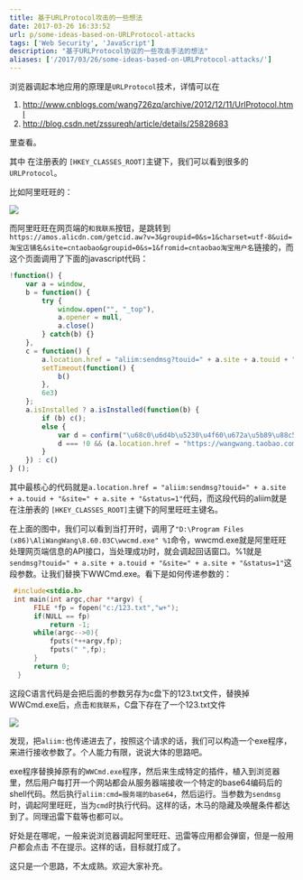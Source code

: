 ```yaml
---
title: 基于URLProtocol攻击的一些想法
date: 2017-03-26 16:33:52
url: p/some-ideas-based-on-URLProtocol-attacks
tags: ['Web Security', 'JavaScript']
description: "基于URLProtocol协议的一些攻击手法的想法"
aliases: ['/2017/03/26/some-ideas-based-on-URLProtocol-attacks/']
---
```


浏览器调起本地应用的原理是`URLProtocol`技术，详情可以在

1. http://www.cnblogs.com/wang726zq/archive/2012/12/11/UrlProtocol.html
2. http://blog.csdn.net/zssureqh/article/details/25828683

里查看。

其中 在注册表的 `[HKEY_CLASSES_ROOT]`主键下，我们可以看到很多的`URLProtocol`。

比如阿里旺旺的：

![](/images/some-ideas-based-on-URLProtocol-attacks/1.png)

而阿里旺旺在网页端的`和我联系`按钮，是跳转到`https://amos.alicdn.com/getcid.aw?v=3&groupid=0&s=1&charset=utf-8&uid=淘宝店铺名&site=cntaobao&groupid=0&s=1&fromid=cntaobao淘宝用户名`链接的，而这个页面调用了下面的javascript代码：

```javascript
!function() {
    var a = window,
    b = function() {
        try {
            window.open("", "_top"),
            a.opener = null,
            a.close()
        } catch(b) {}
    },
    c = function() {
        a.location.href = "aliim:sendmsg?touid=" + a.site + a.touid + "&site=" + a.site + "&status=1",
        setTimeout(function() {
            b()
        },
        6e3)
    };
    a.isInstalled ? a.isInstalled(function(b) {
        if (b) c();
        else {
            var d = confirm("\u68c0\u6d4b\u5230\u4f60\u672a\u5b89\u88c5\u963f\u91cc\u65fa\u65fa\u5ba2\u6237\u7aef,\u662f\u5426\u8981\u8df3\u8f6c\u5230\u5b98\u7f51\u4e0b\u8f7d?");
            d === !0 && (a.location.href = "https://wangwang.taobao.com")
        }
    }) : c()
} ();
```

其中最核心的代码就是`a.location.href = "aliim:sendmsg?touid=" + a.site + a.touid + "&site=" + a.site + "&status=1"`代码，而这段代码的aliim就是在注册表的 `[HKEY_CLASSES_ROOT]`主键下的阿里旺旺主键名。

在上面的图中，我们可以看到当打开时，调用了`"D:\Program Files (x86)\AliWangWang\8.60.03C\wwcmd.exe" %1`命令，wwcmd.exe就是阿里旺旺处理网页端信息的API接口，当处理成功时，就会调起回话窗口。%1就是`sendmsg?touid=" + a.site + a.touid + "&site=" + a.site + "&status=1"`这段参数。让我们替换下WWCmd.exe。看下是如何传递参数的：

```cpp
 #include<stdio.h>
 int main(int argc,char **argv) {
      FILE *fp = fopen("c:/123.txt","w+");
      if(NULL == fp)
          return -1;
      while(argc-->0){
          fputs(*++argv,fp);
          fputs(" ",fp);
      }
      return 0;
  }
```
这段C语言代码是会把后面的参数另存为c盘下的123.txt文件，替换掉WWCmd.exe后，点击`和我联系`，C盘下存在了一个123.txt文件

![](/images/some-ideas-based-on-URLProtocol-attacks/2.png)

发现，把`aliim:`也传递进去了，按照这个请求的话，我们可以构造一个exe程序，来进行接收参数了。个人能力有限，说说大体的思路吧。

exe程序替换掉原有的`WWCmd.exe`程序，然后来生成特定的插件，植入到浏览器里，然后用户每打开一个网站都会从服务器端接收一个特定的base64编码后的shell代码。然后执行`aliim:cmd=服务端的base64`，然后运行。当参数为`sendmsg`时，调起阿里旺旺，当为`cmd`时执行代码。这样的话，木马的隐藏及唤醒条件都达到了。同理迅雷下载等也都可以。

好处是在哪呢，一般来说浏览器调起阿里旺旺、迅雷等应用都会弹窗，但是一般用户都会点击 不在提示。这样的话，目标就打成了。

这只是一个思路，不太成熟。欢迎大家补充。

